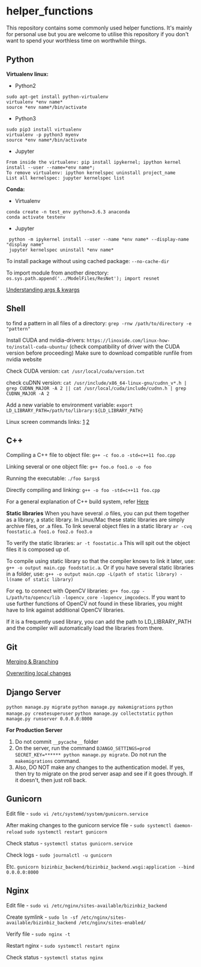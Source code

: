 # helper_functions
This repository contains some commonly used helper functions. It's mainly for personal use but you are welcome to utilise this repository if you don't want to spend your worthless time on worthwhile things.

## Python
**Virtualenv linux:**
- Python2
```
sudo apt-get install python-virtualenv
virtualenv *env name*
source *env name*/bin/activate
```
- Python3
```
sudo pip3 install virtualenv 
virtualenv -p python3 myenv
source *env name*/bin/activate
```
- Jupyter
```
From inside the virtualenv: pip install ipykernel; ipython kernel install --user --name=*env name*;
To remove virtualenv: ipython kernelspec uninstall project_name
List all kernelspec: jupyter kernelspec list
```

**Conda:**
- Virtualenv
```
conda create -n test_env python=3.6.3 anaconda
conda activate testenv
```
- Jupyter
```
 python -m ipykernel install --user --name *env name* --display-name "display name"
 jupyter kernelspec uninstall *env name*
```

To install package without using cached package: `--no-cache-dir`

To import module from another directory: `os.sys.path.append('../ModelFiles/ResNet'); import resnet`

[Understanding args & kwargs](https://www.digitalocean.com/community/tutorials/how-to-use-args-and-kwargs-in-python-3)

## Shell
to find a pattern in all files of a directory: ` grep -rnw /path/to/directory -e "pattern" `

Install CUDA and nvidia-drivers: `https://linoxide.com/linux-how-to/install-cuda-ubuntu/` (check compatibility of driver with the CUDA version before proceeding) Make sure to download compatible runfile from nvidia website

Check CUDA version: `cat /usr/local/cuda/version.txt`

check cuDNN version: `cat /usr/include/x86_64-linux-gnu/cudnn_v*.h | grep CUDNN_MAJOR -A 2 || cat /usr/local/cuda/include/cudnn.h | grep CUDNN_MAJOR -A 2`

Add a new variable to environment variable: `export LD_LIBRARY_PATH=/path/to/library:${LD_LIBRARY_PATH}`

Linux screen commands links: [1](https://kb.iu.edu/d/acuy) [2](https://www.tecmint.com/screen-command-examples-to-manage-linux-terminals/)
## C++
Compiling a C++ file to object file: `g++ -c foo.o -std=c++11 foo.cpp`

Linking several or one object file: `g++ foo.o foo1.o -o foo`

Running the executable: `./foo $args$`

Directly compiling and linking: `g++ -o foo -std=c++11 foo.cpp`

For a general explanation of C++ build system, refer [Here](https://gist.github.com/gubatron/32f82053596c24b6bec6)

**Static libraries**
When you have several .o files, you can put them together as a library, a static library. In Linux/Mac these static libraries are simply archive files, or .a files. To link several object files in a static library `ar -cvq foostatic.a foo1.o foo2.o foo3.o`

To verify the static libraries: `ar -t foostatic.a`  This will spit out the object files it is composed up of.

To compile using static library so that the compiler knows to link it later, use: `g++ -o output main.cpp foodstatic.a`. Or if you have several static libraries in a folder, use: `g++ -o output main.cpp -L(path of static library) -l(name of static library)`

For eg. to connect with OpenCV libraries: `g++ foo.cpp -L/path/to/opencv/lib -lopencv_core -lopencv_imgcodecs`. If you want to use further functions of OpenCV not found in these libraries, you might have to link against additional OpenCV libraries.

If it is a frequently used library, you can add the path to LD_LIBRARY_PATH and the compiler will automatically load the libraries from there.

## Git
[Merging & Branching](https://git-scm.com/book/en/v2/Git-Branching-Basic-Branching-and-Merging)

[Overwriting local changes](https://stackoverflow.com/questions/1125968/how-do-i-force-git-pull-to-overwrite-local-files)

## Django Server
`python manage.py migrate`
`python manage.py makemigrations`
`python manage.py createsuperuser`
`python manage.py collectstatic`
`python manage.py runserver 0.0.0.0:8000`

**For Production Server**
1. Do not commit `__pycache__` folder
2. On the server, run the command `DJANGO_SETTINGS=prod SECRET_KEY=****** python manage.py migrate`. Do not run the `makemigrations` command.
3. Also, DO NOT make any changes to the authentication model. If yes, then try to migrate on the prod server asap and see if it goes through. If it doesn't, then just roll back.

## Gunicorn
Edit file - `sudo vi /etc/systemd/system/gunicorn.service`

After making changes to the gunicorn service file -
`sudo systemctl daemon-reload`
`sudo systemctl restart gunicorn`

Check status - `systemctl status gunicorn.service`

Check logs - `sudo journalctl -u gunicorn`

Etc.
`gunicorn bizinbiz_backend/bizinbiz_backend.wsgi:application --bind 0.0.0.0:8000`

## Nginx
Edit file - `sudo vi /etc/nginx/sites-available/bizinbiz_backend`

Create symlink - `sudo ln -sf /etc/nginx/sites-available/bizinbiz_backend /etc/nginx/sites-enabled/`

Verify file - `sudo nginx -t`

Restart nginx - `sudo systemctl restart nginx`

Check status - `systemctl status nginx`

